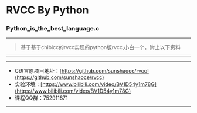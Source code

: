 # RVCC By Python
### Python_is_the_best_language.c

***
> 基于基于chibicc的rvcc实现的python版rvcc,小白一个，附上以下资料
***


***
- C语言原项目地址：[https://github.com/sunshaoce/rvcc](https://github.com/sunshaoce/rvcc)
- 实验环境：[https://www.bilibili.com/video/BV1D54y1m78G](https://www.bilibili.com/video/BV1D54y1m78G)
- 课程QQ群：752911871
***
